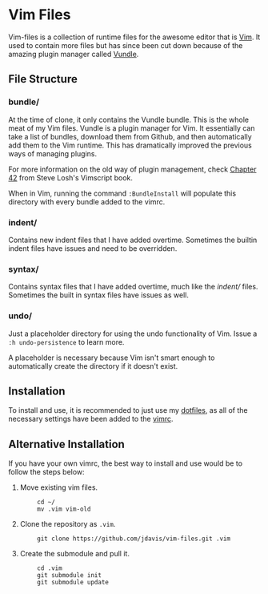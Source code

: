 Vim Files
=====================

Vim-files is a collection of runtime files for the awesome editor that is
[Vim][Vim]. It used to contain more files but has since been cut down because of
the amazing plugin manager called [Vundle][Vundle].

[Vim]: http://www.vim.org/
[Vundle]: https://github.com/gmarik/vundle

File Structure
--------------

### bundle/
At the time of clone, it only contains the Vundle bundle. This is the whole meat
of my Vim files. Vundle is a plugin manager for Vim. It essentially can take a
list of bundles, download them from Github, and then automatically add them to
the Vim runtime. This has dramatically improved the previous ways of managing
plugins.

For more information on the old way of plugin management, check
[Chapter 42][Plugins] from Steve Losh's Vimscript book.

When in Vim, running the command `:BundleInstall` will populate this directory
with every bundle added to the vimrc.


[Plugins]: http://learnvimscriptthehardway.stevelosh.com/chapters/42.html

### indent/
Contains new indent files that I have added overtime. Sometimes the builtin
indent files have issues and need to be overridden.

### syntax/
Contains syntax files that I have added overtime, much like the *indent/* files.
Sometimes the built in syntax files have issues as well.

### undo/
Just a placeholder directory for using the undo functionality of Vim. Issue a
`:h undo-persistence` to learn more.

A placeholder is necessary because Vim isn't smart enough to automatically
create the directory if it doesn't exist.

Installation
------------

To install and use, it is recommended to just use my [dotfiles][dotfiles], as
all of the necessary settings have been added to the [vimrc][vimrc].

[dotfiles]: https://github.com/jdavis/dotfiles
[vimrc]: https://github.com/jdavis/dotfiles/blob/master/.vimrc

Alternative Installation
------------------------

If you have your own vimrc, the best way to install and use would be to follow
the steps below:

1. Move existing vim files.

```shell
        cd ~/
        mv .vim vim-old
```

2. Clone the repository as `.vim`.

```shell
        git clone https://github.com/jdavis/vim-files.git .vim
```

3. Create the submodule and pull it.

```shell
        cd .vim
        git submodule init
        git submodule update
```
